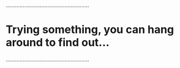......................................................

# Trying something, you can hang around to find out...

......................................................
